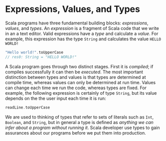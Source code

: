 # Expressions, Values, and Types

Scala programs have three fundamental building blocks:
*expressions*, *values*, and *types*.
An *expression* is a fragment of Scala code that we write in an a text editor.
Valid expressions have a *type* and calculate a *value*. For example,
this expression has the type `String` and calculates the value `HELLO WORLD!`

~~~ scala
"Hello world!".toUpperCase
// res0: String = "HELLO WORLD!"
~~~

A Scala program goes through two distinct stages. First it is *compiled*;
if compiles successfully it can then be *executed*.
The most important distinction between types and values is that
types are determined at compile time,
whereas values can only be determined at run time.
Values can change each time we run the code, whereas types are fixed.
For example, the following expression is certainly of type `String`,
but its value depends on the the user input each time it is run:

~~~ scala
readLine.toUpperCase
~~~

We are used to thinking of types that refer to sets of literals
such as `Int`, `Boolean`, and `String`,
but in general a type is defined as
*anything we can infer about a program without running it*.
Scala developer use types to gain assurances about our programs
before we put them into production.
